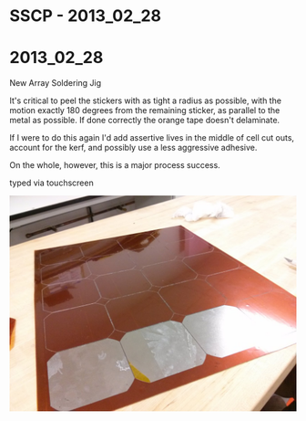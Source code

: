 # SSCP - 2013_02_28

# 2013_02_28

New Array Soldering Jig

It's critical to peel the stickers with as tight a radius as possible, with the motion exactly 180 degrees from the remaining sticker, as parallel to the metal as possible. If done correctly the orange tape doesn't delaminate.

If I were to do this again I'd add assertive lives in the middle of cell cut outs, account for the kerf, and possibly use a less aggressive adhesive.

On the whole, however, this is a major process success.

typed via touchscreen

![](../../../../../assets/image_7e18cf826a.jpg)

